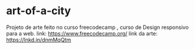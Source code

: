 # art-of-a-city
Projeto de arte feito no curso freecodecamp , curso de Design responsivo para a web. link: https://www.freecodecamp.org/
link da arte: https://lnkd.in/dnmMqQtm

